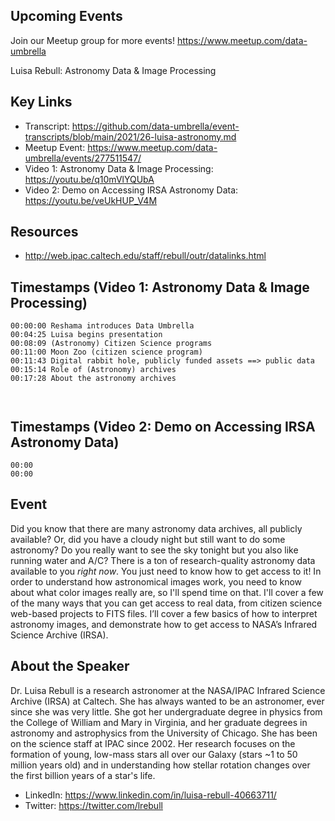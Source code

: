 ## Upcoming Events
Join our Meetup group for more events!
https://www.meetup.com/data-umbrella

Luisa Rebull: Astronomy Data & Image Processing

## Key Links
- Transcript:  https://github.com/data-umbrella/event-transcripts/blob/main/2021/26-luisa-astronomy.md
- Meetup Event:  https://www.meetup.com/data-umbrella/events/277511547/
- Video 1: Astronomy Data & Image Processing: https://youtu.be/q10mVlYQUbA
- Video 2: Demo on Accessing IRSA Astronomy Data: https://youtu.be/veUkHUP_V4M

## Resources
- http://web.ipac.caltech.edu/staff/rebull/outr/datalinks.html

## Timestamps (Video 1: Astronomy Data & Image Processing)
```text
00:00:00 Reshama introduces Data Umbrella
00:04:25 Luisa begins presentation
00:08:09 (Astronomy) Citizen Science programs
00:11:00 Moon Zoo (citizen science program)
00:11:43 Digital rabbit hole, publicly funded assets ==> public data
00:15:14 Role of (Astronomy) archives
00:17:28 About the astronomy archives

 
```

## Timestamps (Video 2: Demo on Accessing IRSA Astronomy Data)
```text
00:00  
00:00   
```

## Event
Did you know that there are many astronomy data archives, all publicly available? Or, did you have a cloudy night but still want to do some astronomy? Do you really want to see the sky tonight but you also like running water and A/C? There is a ton of research-quality astronomy data available to you *right now*. You just need to know how to get access to it! In order to understand how astronomical images work, you need to know about what color images really are, so I'll spend time on that. I'll cover a few of the many ways that you can get access to real data, from citizen science web-based projects to FITS files. I’ll cover a few basics of how to interpret astronomy images, and demonstrate how to get access to NASA’s Infrared Science Archive (IRSA).

## About the Speaker
Dr. Luisa Rebull is a research astronomer at the NASA/IPAC Infrared Science Archive (IRSA) at Caltech. She has always wanted to be an astronomer, ever since she was very little. She got her undergraduate degree in physics from the College of William and Mary in Virginia, and her graduate degrees in astronomy and astrophysics from the University of Chicago. She has been on the science staff at IPAC since 2002. Her research focuses on the formation of young, low-mass stars all over our Galaxy (stars ~1 to 50 million years old) and in understanding how stellar rotation changes over the first billion years of a star's life.

- LinkedIn: https://www.linkedin.com/in/luisa-rebull-40663711/
- Twitter: https://twitter.com/lrebull
